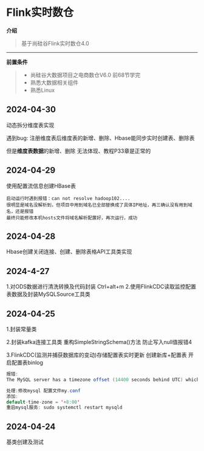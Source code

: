 # Flink实时数仓
**介绍**
> 基于尚硅谷Flink实时数仓4.0
---
**前置条件**
> - 尚硅谷大数据项目之电商数仓V6.0 前68节学完
> - 熟悉大数据相关组件
> - 熟悉Linux
>
## 2024-04-30
动态拆分维度表实现

遇到bug:
注册维度表后维度表的新增、删除、Hbase能同步实时创建表、删除表

但是**维度表数据**的新增、删除 无法体现、教程P33章是正常的


## 2024-04-29
使用配置流信息创建HBase表
```text
启动运行时遇到报错：can not resolve hadoop102....
很明显是域名没解析到，但项目中用到域名已全部替换成了具体IP地址，再三确认没有用到域名，还是报错
最终只能修改本机hosts文件将域名解析配置好，再次运行，成功
```


## 2024-04-28
Hbase创建关闭连接、创建、删除表格API工具类实现


## 2024-4-27
1.对ODS数据进行清洗转换及代码封装 Ctrl+alt+m
2.使用FlinkCDC读取监控配置表数据及封装MySQLSource工具类

## 2024-04-25
1.封装常量类

2.封装kafka连接工具类
    重构SimpleStringSchema()方法 防止写入null值报错4

3.FlinkCDC(监测并捕获数据库的变动)存储配置表实时更新
    创建新库+配置表 开启配置表binlog
```java
报错:  
The MySQL server has a timezone offset (14400 seconds behind UTC) which does not match the configured timezone Asia/Shanghai

处理:修改mysql 配置文件my.conf
添加:
default-time-zone = '+8:00'
重启mysql服务: sudo systemctl restart mysqld

```

## 2024-04-24
基类创建及测试